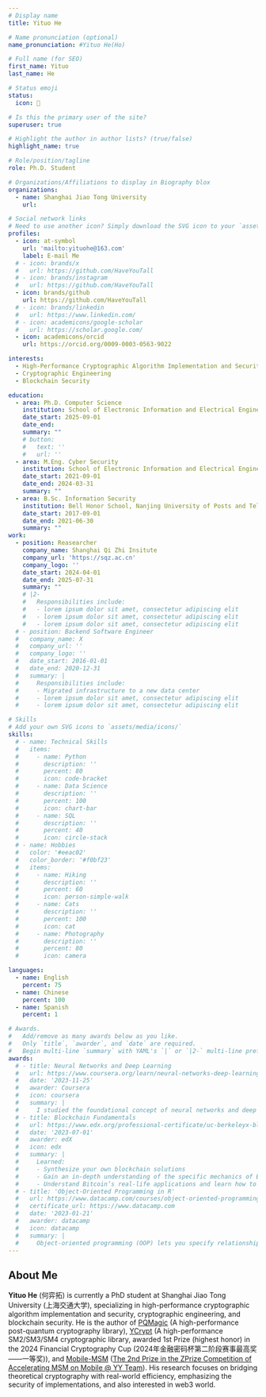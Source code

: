 ```yaml
---
# Display name
title: Yituo He

# Name pronunciation (optional)
name_pronunciation: #Yituo He(Ho)

# Full name (for SEO)
first_name: Yituo
last_name: He

# Status emoji
status:
  icon: 🥷

# Is this the primary user of the site?
superuser: true

# Highlight the author in author lists? (true/false)
highlight_name: true

# Role/position/tagline
role: Ph.D. Student

# Organizations/Affiliations to display in Biography blox
organizations:
  - name: Shanghai Jiao Tong University
    url: 

# Social network links
# Need to use another icon? Simply download the SVG icon to your `assets/media/icons/` folder.
profiles:
  - icon: at-symbol
    url: 'mailto:yituohe@163.com'
    label: E-mail Me
  # - icon: brands/x
  #   url: https://github.com/HaveYouTall
  # - icon: brands/instagram
  #   url: https://github.com/HaveYouTall
  - icon: brands/github
    url: https://github.com/HaveYouTall
  # - icon: brands/linkedin
  #   url: https://www.linkedin.com/
  # - icon: academicons/google-scholar
  #   url: https://scholar.google.com/
  - icon: academicons/orcid
    url: https://orcid.org/0009-0003-0563-9022

interests:
  - High-Performance Cryptographic Algorithm Implementation and Security
  - Cryptographic Engineering
  - Blockchain Security

education:
  - area: Ph.D. Computer Science
    institution: School of Electronic Information and Electrical Engineering, Shanghai Jiao Tong University
    date_start: 2025-09-01
    date_end: 
    summary: ""
    # button:
    #   text: ''
    #   url: ''
  - area: M.Eng. Cyber Security
    institution: School of Electronic Information and Electrical Engineering, Shanghai Jiao Tong University
    date_start: 2021-09-01
    date_end: 2024-03-31
    summary: ""
  - area: B.Sc. Information Security
    institution: Bell Honor School, Nanjing University of Posts and Telecommunications
    date_start: 2017-09-01
    date_end: 2021-06-30
    summary: ""
work:
  - position: Reasearcher
    company_name: Shanghai Qi Zhi Insitute
    company_url: 'https://sqz.ac.cn'
    company_logo: ''
    date_start: 2024-04-01
    date_end: 2025-07-31
    summary: ""
    # |2-
    #   Responsibilities include:
    #   - lorem ipsum dolor sit amet, consectetur adipiscing elit
    #   - lorem ipsum dolor sit amet, consectetur adipiscing elit
    #   - lorem ipsum dolor sit amet, consectetur adipiscing elit
  # - position: Backend Software Engineer
  #   company_name: X
  #   company_url: ''
  #   company_logo: ''
  #   date_start: 2016-01-01
  #   date_end: 2020-12-31
  #   summary: |
  #     Responsibilities include:
  #     - Migrated infrastructure to a new data center
  #     - lorem ipsum dolor sit amet, consectetur adipiscing elit
  #     - lorem ipsum dolor sit amet, consectetur adipiscing elit

# Skills
# Add your own SVG icons to `assets/media/icons/`
skills:
  # - name: Technical Skills
  #   items:
  #     - name: Python
  #       description: ''
  #       percent: 80
  #       icon: code-bracket
  #     - name: Data Science
  #       description: ''
  #       percent: 100
  #       icon: chart-bar
  #     - name: SQL
  #       description: ''
  #       percent: 40
  #       icon: circle-stack
  # - name: Hobbies
  #   color: '#eeac02'
  #   color_border: '#f0bf23'
  #   items:
  #     - name: Hiking
  #       description: ''
  #       percent: 60
  #       icon: person-simple-walk
  #     - name: Cats
  #       description: ''
  #       percent: 100
  #       icon: cat
  #     - name: Photography
  #       description: ''
  #       percent: 80
  #       icon: camera

languages:
  - name: English
    percent: 75
  - name: Chinese
    percent: 100
  - name: Spanish
    percent: 1

# Awards.
#   Add/remove as many awards below as you like.
#   Only `title`, `awarder`, and `date` are required.
#   Begin multi-line `summary` with YAML's `|` or `|2-` multi-line prefix and indent 2 spaces below.
awards:
  # - title: Neural Networks and Deep Learning
  #   url: https://www.coursera.org/learn/neural-networks-deep-learning
  #   date: '2023-11-25'
  #   awarder: Coursera
  #   icon: coursera
  #   summary: |
  #     I studied the foundational concept of neural networks and deep learning. By the end, I was familiar with the significant technological trends driving the rise of deep learning; build, train, and apply fully connected deep neural networks; implement efficient (vectorized) neural networks; identify key parameters in a neural network’s architecture; and apply deep learning to your own applications.
  # - title: Blockchain Fundamentals
  #   url: https://www.edx.org/professional-certificate/uc-berkeleyx-blockchain-fundamentals
  #   date: '2023-07-01'
  #   awarder: edX
  #   icon: edx
  #   summary: |
  #     Learned:
  #     - Synthesize your own blockchain solutions
  #     - Gain an in-depth understanding of the specific mechanics of Bitcoin
  #     - Understand Bitcoin’s real-life applications and learn how to attack and destroy Bitcoin, Ethereum, smart contracts and Dapps, and alternatives to Bitcoin’s Proof-of-Work consensus algorithm
  # - title: 'Object-Oriented Programming in R'
  #   url: https://www.datacamp.com/courses/object-oriented-programming-with-s3-and-r6-in-r
  #   certificate_url: https://www.datacamp.com
  #   date: '2023-01-21'
  #   awarder: datacamp
  #   icon: datacamp
  #   summary: |
  #     Object-oriented programming (OOP) lets you specify relationships between functions and the objects that they can act on, helping you manage complexity in your code. This is an intermediate level course, providing an introduction to OOP, using the S3 and R6 systems. S3 is a great day-to-day R programming tool that simplifies some of the functions that you write. R6 is especially useful for industry-specific analyses, working with web APIs, and building GUIs.
---
```


## About Me

**Yituo He** (何弈拓) is currently a PhD student at Shanghai Jiao Tong University (上海交通大学), specializing in high-performance cryptographic algorithm implementation and security, cryptographic engineering, and blockchain security. He is the author of [PQMagic](https://pqcrypto.dev/benchmarkings/pqmagic/) (A high-performance post-quantum cryptography library), [YCrypt](https://pqcrypto.dev/benchmarkings/ycrypt/) (A high-performance SM2/SM3/SM4 cryptographic library, awarded 1st Prize (highest honor) in the 2024 Financial Cryptography Cup (2024年金融密码杯第二阶段赛事最高奖——一等奖)), and [Mobile-MSM](https://github.com/z-prize/2022-entries/tree/main/open-division/prize7-msm-mobile) ([The 2nd Prize in the ZPrize Competition of Accelerating MSM on Mobile @ YY Team](https://www.zprize.io/blog/announcing-zprize-results)). His research focuses on bridging theoretical cryptography with real-world efficiency, emphasizing the security of implementations, and also interested in web3 world.
